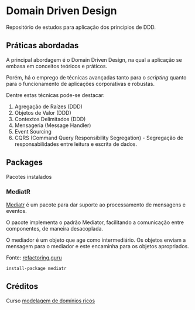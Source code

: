 # Domain Driven Design

Repositório de estudos para aplicação dos princípios de DDD.

## Práticas abordadas

A principal abordagem é o Domain Driven Design, na qual a aplicação se embasa em conceitos teóricos e práticos.

Porém, há o emprego de técnicas avançadas tanto para o _scripting_ quanto para o funcionamento de aplicações corporativas e robustas.

Dentre estas técnicas pode-se destacar:

1. Agregação de Raízes (DDD)
1. Objetos de Valor (DDD)
1. Contextos Delimitados (DDD) 
1. Mensageria (Message Handler)
1. Event Sourcing
1. CQRS (Command Query Responsibility Segregation) - Segregação de responsabilidades entre leitura e escrita de dados.

## Packages
Pacotes instalados
### MediatR
[Mediatr](https://mediatr.io/) é um pacote para dar suporte ao processamento de mensagens e eventos.

O pacote implementa o padrão Mediator, facilitando a comunicação entre componentes, de maneira desacoplada.

O mediador é um objeto que age como intermediário. Os objetos enviam a mensagem para o mediador e este encaminha para os objetos apropriados.
    
Fonte: [refactoring.guru](https://refactoring.guru/pt-br/design-patterns/mediator#:~:text=O%20Mediator%20%C3%A9%20um%20padr%C3%A3o,apenas%20atrav%C3%A9s%20do%20objeto%20mediador.)

`install-package mediatr`


## Créditos
Curso [modelagem de domínios ricos](https://desenvolvedor.io/curso-online-modelagem-de-dominios-ricos)